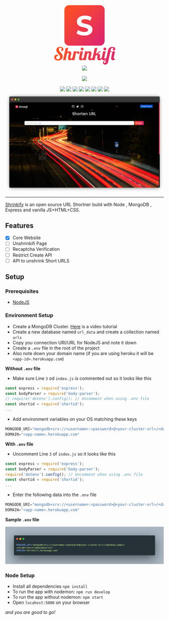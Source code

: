 <div align="center">
<img src="./readme-assets/icon.png" >
<br>
<img src="./readme-assets/text.png" >
<br>
<img src="https://img.shields.io/static/v1?label=LATEST&message=v1.0&color=DD2470&style=for-the-badge">

<a href="https://shrinkifi.herokuapp.com"><img src="https://img.shields.io/static/v1?label=WEBSITE&message=https://shrinkify.herokuapp.com&color=DD2470&style=for-the-badge"></a >

<a href="https://heroku.com/deploy?template=https://github.com/krishaayjois21/shrinkifi/">
<img src="https://img.shields.io/badge/%E2%86%91_Deploy_to-Heroku-7056bf.svg?style=for-the-badge"></a>
<a href="https://github.com/krishaayjois21/shrinkifi/blob/main/LICENSE"><img src="https://img.shields.io/static/v1?label=LICENSE&message=APACHE&color=E64B40&style=for-the-badge"></a>
<a href="https://github.com/krishaayjois21/shrinkifi/network/members">
<img src="https://img.shields.io/github/forks/krishaayjois21/shrinkifi?logo=github&style=for-the-badge"></a>
<a href="https://github.com/krishaayjois21/shrinkifi/stargazers"><img src="https://img.shields.io/github/stars/krishaayjois21/shrinkifi?logo=github&style=for-the-badge"></a>
<a href="https://github.com/krishaayjois21/shrinkifi/issues"><img src="https://img.shields.io/github/issues/krishaayjois21/shrinkifi?logo=github&style=for-the-badge"></a>
<a href="https://github.com/krishaayjois21/shrinkifi/pulls"><img src="https://img.shields.io/github/issues-pr/krishaayjois21/shrinkifi?logo=github&style=for-the-badge"></a>
<a href="https://commerce.coinbase.com/checkout/918cf135-6f12-4901-a528-c01dfa3d8163"><img src="https://img.shields.io/static/v1?label=DONATE&message=WITH CRYPTO&color=0A58B8&style=for-the-badge"></a>
<a href="https://ko-fi.com/krishaayjois">
<img src="https://ko-fi.com/img/githubbutton_sm.svg">
</a>

<br>
<a href="https://shrinkifi.herokuapp.com"><img src="./readme-assets/website_dark.png"></a>
</div>
<hr>

[Shrinkify](https://shrinkify.herokuapp.com) is an open source URL Shortner build with Node , MongoDB , Express and vanilla JS+HTML+CSS.

## Features 
- [x] Core Website
- [ ] Unshrinkifi Page
- [ ] Recaptcha Verification
- [ ] Restrict Create API
- [ ] API to unshrink Short URLS

## Setup

### Prerequisites
- [NodeJS](https://nodejs.org/en/)

### Environment Setup
- Create a MongoDB Cluster. [Here](https://www.youtube.com/watch?v=rPqRyYJmx2g) is a video tutorial
- Create a new database named `url_data` and create a collection named `urls`
- Copy you connection URI/URL for NodeJS and note it down
- Create a `.env` file in the root of the project
- Also note down your domain name (if you are using heroku it will be `<app-id>.herokuapp.com`)

**Without `.env` file**
- Make sure Line `3` od `index.js` is commented out so it looks like this
```js
const express = require('express');
const bodyParser = require('body-parser');
// require('dotenv').config(); // Uncomment when using .env file 
const shortid = require('shortid');
...
```
- Add environment variables on your OS matching these keys
```d
MONGODB_URI="mongodb+srv://<username>:<password>@<your-cluster-url>/<databse_name>?retryWrites=true&w=majority"
DOMAIN="<app-name>.herokuapp.com"
```
**With `.env` file**
- Uncomment Line `3` of `index.js` so it looks like this
```js
const express = require('express');
const bodyParser = require('body-parser');
require('dotenv').config(); // Uncomment when using .env file
const shortid = require('shortid');
...
```

- Enter the following data into the `.env` file
```d
MONGODB_URI="mongodb+srv://<username>:<password>@<your-cluster-url>/<databse_name>?retryWrites=true&w=majority"
DOMAIN="<app-name>.herokuapp.com"
```

**Sample `.env` file**

<img src="./readme-assets/env-example.png">

### Node Setup
- Install all dependencies `npm install`
- To run the app with nodemon: `npm run develop`
- To run the app without nodemon: `npm start`
- Open `locahost:5000` on your browser
 
*and you are good to go!*

